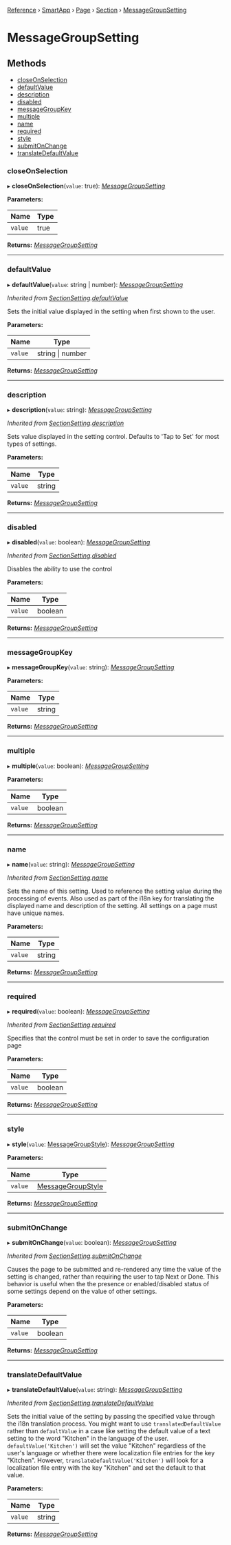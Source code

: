 [Reference](../README.md) › [SmartApp](_smart_app_d_.smartapp.md) › [Page](_pages_page_d_.page.md) › [Section](_pages_section_d_.section.md) ›  [MessageGroupSetting](_pages_message_group_setting_d_.messagegroupsetting.md)

# MessageGroupSetting

## Methods

* [closeOnSelection](_pages_message_group_setting_d_.messagegroupsetting.md#closeonselection)
* [defaultValue](_pages_message_group_setting_d_.messagegroupsetting.md#defaultvalue)
* [description](_pages_message_group_setting_d_.messagegroupsetting.md#description)
* [disabled](_pages_message_group_setting_d_.messagegroupsetting.md#disabled)
* [messageGroupKey](_pages_message_group_setting_d_.messagegroupsetting.md#messagegroupkey)
* [multiple](_pages_message_group_setting_d_.messagegroupsetting.md#multiple)
* [name](_pages_message_group_setting_d_.messagegroupsetting.md#name)
* [required](_pages_message_group_setting_d_.messagegroupsetting.md#required)
* [style](_pages_message_group_setting_d_.messagegroupsetting.md#style)
* [submitOnChange](_pages_message_group_setting_d_.messagegroupsetting.md#submitonchange)
* [translateDefaultValue](_pages_message_group_setting_d_.messagegroupsetting.md#translatedefaultvalue)


###  closeOnSelection

▸ **closeOnSelection**(`value`: true): *[MessageGroupSetting](_pages_message_group_setting_d_.messagegroupsetting.md)*

**Parameters:**

Name | Type |
------ | ------ |
`value` | true |

**Returns:** *[MessageGroupSetting](_pages_message_group_setting_d_.messagegroupsetting.md)*

___

###  defaultValue

▸ **defaultValue**(`value`: string | number): *[MessageGroupSetting](_pages_message_group_setting_d_.messagegroupsetting.md)*

*Inherited from [SectionSetting](_pages_section_setting_d_.sectionsetting.md).[defaultValue](_pages_section_setting_d_.sectionsetting.md#defaultvalue)*

Sets the initial value displayed in the setting when first shown to the user.

**Parameters:**

Name | Type |
------ | ------ |
`value` | string &#124; number |

**Returns:** *[MessageGroupSetting](_pages_message_group_setting_d_.messagegroupsetting.md)*

___

###  description

▸ **description**(`value`: string): *[MessageGroupSetting](_pages_message_group_setting_d_.messagegroupsetting.md)*

*Inherited from [SectionSetting](_pages_section_setting_d_.sectionsetting.md).[description](_pages_section_setting_d_.sectionsetting.md#description)*

Sets value displayed in the setting control. Defaults to 'Tap to Set' for most types of settings.

**Parameters:**

Name | Type |
------ | ------ |
`value` | string |

**Returns:** *[MessageGroupSetting](_pages_message_group_setting_d_.messagegroupsetting.md)*

___

###  disabled

▸ **disabled**(`value`: boolean): *[MessageGroupSetting](_pages_message_group_setting_d_.messagegroupsetting.md)*

*Inherited from [SectionSetting](_pages_section_setting_d_.sectionsetting.md).[disabled](_pages_section_setting_d_.sectionsetting.md#disabled)*

Disables the ability to use the control

**Parameters:**

Name | Type |
------ | ------ |
`value` | boolean |

**Returns:** *[MessageGroupSetting](_pages_message_group_setting_d_.messagegroupsetting.md)*

___

###  messageGroupKey

▸ **messageGroupKey**(`value`: string): *[MessageGroupSetting](_pages_message_group_setting_d_.messagegroupsetting.md)*

**Parameters:**

Name | Type |
------ | ------ |
`value` | string |

**Returns:** *[MessageGroupSetting](_pages_message_group_setting_d_.messagegroupsetting.md)*

___

###  multiple

▸ **multiple**(`value`: boolean): *[MessageGroupSetting](_pages_message_group_setting_d_.messagegroupsetting.md)*

**Parameters:**

Name | Type |
------ | ------ |
`value` | boolean |

**Returns:** *[MessageGroupSetting](_pages_message_group_setting_d_.messagegroupsetting.md)*

___

###  name

▸ **name**(`value`: string): *[MessageGroupSetting](_pages_message_group_setting_d_.messagegroupsetting.md)*

*Inherited from [SectionSetting](_pages_section_setting_d_.sectionsetting.md).[name](_pages_section_setting_d_.sectionsetting.md#name)*

Sets the name of this setting. Used to reference the setting value during the processing of events. Also
used as part of the i18n key for translating the displayed name and description of the setting. All settings
on a page must have unique names.

**Parameters:**

Name | Type |
------ | ------ |
`value` | string |

**Returns:** *[MessageGroupSetting](_pages_message_group_setting_d_.messagegroupsetting.md)*

___

###  required

▸ **required**(`value`: boolean): *[MessageGroupSetting](_pages_message_group_setting_d_.messagegroupsetting.md)*

*Inherited from [SectionSetting](_pages_section_setting_d_.sectionsetting.md).[required](_pages_section_setting_d_.sectionsetting.md#required)*

Specifies that the control must be set in order to save the configuration page

**Parameters:**

Name | Type |
------ | ------ |
`value` | boolean |

**Returns:** *[MessageGroupSetting](_pages_message_group_setting_d_.messagegroupsetting.md)*

___

###  style

▸ **style**(`value`: [MessageGroupStyle](../enums/_pages_message_group_setting_d_.messagegroupstyle.md)): *[MessageGroupSetting](_pages_message_group_setting_d_.messagegroupsetting.md)*

**Parameters:**

Name | Type |
------ | ------ |
`value` | [MessageGroupStyle](../enums/_pages_message_group_setting_d_.messagegroupstyle.md) |

**Returns:** *[MessageGroupSetting](_pages_message_group_setting_d_.messagegroupsetting.md)*

___

###  submitOnChange

▸ **submitOnChange**(`value`: boolean): *[MessageGroupSetting](_pages_message_group_setting_d_.messagegroupsetting.md)*

*Inherited from [SectionSetting](_pages_section_setting_d_.sectionsetting.md).[submitOnChange](_pages_section_setting_d_.sectionsetting.md#submitonchange)*

Causes the page to be submitted and re-rendered any time the value of the setting is changed, rather than
requiring the user to tap Next or Done. This behavior is useful when the the presence or enabled/disabled
status of some settings depend on the value of other settings.

**Parameters:**

Name | Type |
------ | ------ |
`value` | boolean |

**Returns:** *[MessageGroupSetting](_pages_message_group_setting_d_.messagegroupsetting.md)*

___

###  translateDefaultValue

▸ **translateDefaultValue**(`value`: string): *[MessageGroupSetting](_pages_message_group_setting_d_.messagegroupsetting.md)*

*Inherited from [SectionSetting](_pages_section_setting_d_.sectionsetting.md).[translateDefaultValue](_pages_section_setting_d_.sectionsetting.md#translatedefaultvalue)*

Sets the initial value of the setting by passing the specified value through the i18n translation process.
You might want to use `translatedDefaultValue` rather than `defaultValue` in a case like setting the
default value of a text setting to the word "Kitchen" in the language of the user. `defaultValue('Kitchen')`
will set the value "Kitchen" regardless of the user's language or whether there were localization file entries
for the key "Kitchen". However, `translateDefaultValue('Kitchen')` will look for a localization file entry
with the key "Kitchen" and set the default to that value.

**Parameters:**

Name | Type |
------ | ------ |
`value` | string |

**Returns:** *[MessageGroupSetting](_pages_message_group_setting_d_.messagegroupsetting.md)*

